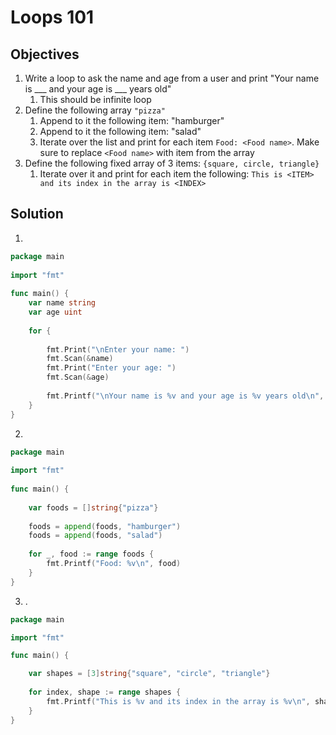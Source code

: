 # Loops 101

## Objectives

1. Write a loop to ask the name and age from a user and print "Your name is ___ and your age is ___ years old"
   1. This should be infinite loop
2. Define the following array `"pizza"`
   1. Append to it the following item: "hamburger"
   2. Append to it the following item: "salad"
   3. Iterate over the list and print for each item `Food: <Food name>`. Make sure to replace `<Food name>` with item from the array
3. Define the following fixed array of 3 items: `{square, circle, triangle}`
   1. Iterate over it and print for each item the following: `This is <ITEM> and its index in the array is <INDEX>`


## Solution

1. 

```Go
package main
            
import "fmt"
         
func main() {
    var name string
    var age uint
         
    for {
         
        fmt.Print("\nEnter your name: ")
        fmt.Scan(&name)
        fmt.Print("Enter your age: ")
        fmt.Scan(&age)
         
        fmt.Printf("\nYour name is %v and your age is %v years old\n", name, age)                                                                                            
    }       
}
```

2. 

```Go
package main
 
import "fmt"
 
func main() {
 
    var foods = []string{"pizza"}
                                                                                                                                                                             
    foods = append(foods, "hamburger")
    foods = append(foods, "salad")
 
    for _, food := range foods {
        fmt.Printf("Food: %v\n", food)
    }   
}
```

3. .

```Go
package main

import "fmt"

func main() {

    var shapes = [3]string{"square", "circle", "triangle"}
    
    for index, shape := range shapes {
        fmt.Printf("This is %v and its index in the array is %v\n", shape,index)                                        
    }
}
```
